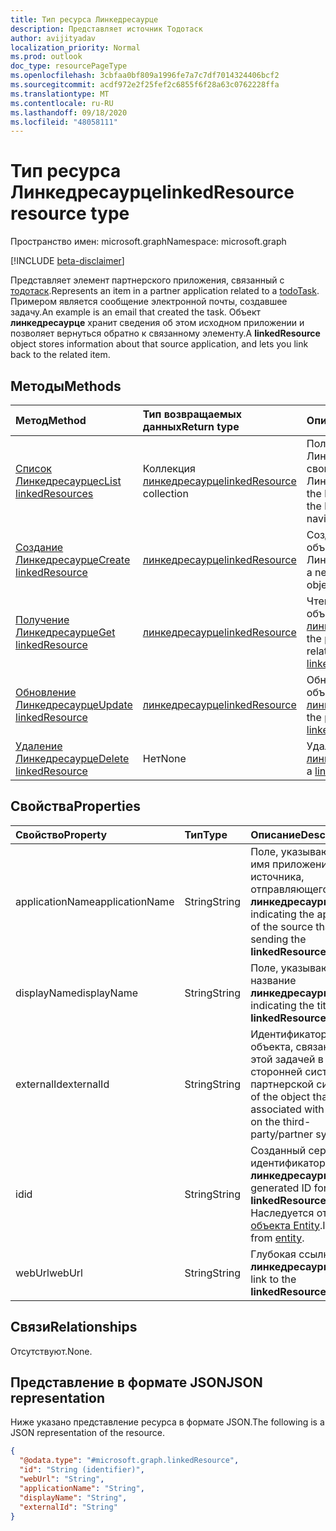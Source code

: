 ```yaml
---
title: Тип ресурса Линкедресаурце
description: Представляет источник Тодотаск
author: avijityadav
localization_priority: Normal
ms.prod: outlook
doc_type: resourcePageType
ms.openlocfilehash: 3cbfaa0bf809a1996fe7a7c7df7014324406bcf2
ms.sourcegitcommit: acdf972e2f25fef2c6855f6f28a63c0762228ffa
ms.translationtype: MT
ms.contentlocale: ru-RU
ms.lasthandoff: 09/18/2020
ms.locfileid: "48058111"
---
```

# <a name="linkedresource-resource-type"></a><span data-ttu-id="59cf6-103">Тип ресурса Линкедресаурце</span><span class="sxs-lookup"><span data-stu-id="59cf6-103">linkedResource resource type</span></span>

<span data-ttu-id="59cf6-104">Пространство имен: microsoft.graph</span><span class="sxs-lookup"><span data-stu-id="59cf6-104">Namespace: microsoft.graph</span></span>

[!INCLUDE [beta-disclaimer](../../includes/beta-disclaimer.md)]

<span data-ttu-id="59cf6-105">Представляет элемент партнерского приложения, связанный с [тодотаск](./todotask.md).</span><span class="sxs-lookup"><span data-stu-id="59cf6-105">Represents an item in a partner application related to a [todoTask](./todotask.md).</span></span> <span data-ttu-id="59cf6-106">Примером является сообщение электронной почты, создавшее задачу.</span><span class="sxs-lookup"><span data-stu-id="59cf6-106">An example is an email that created the task.</span></span> <span data-ttu-id="59cf6-107">Объект **линкедресаурце** хранит сведения об этом исходном приложении и позволяет вернуться обратно к связанному элементу.</span><span class="sxs-lookup"><span data-stu-id="59cf6-107">A **linkedResource** object stores information about that source application, and lets you link back to the related item.</span></span>

## <a name="methods"></a><span data-ttu-id="59cf6-108">Методы</span><span class="sxs-lookup"><span data-stu-id="59cf6-108">Methods</span></span>
|<span data-ttu-id="59cf6-109">Метод</span><span class="sxs-lookup"><span data-stu-id="59cf6-109">Method</span></span>|<span data-ttu-id="59cf6-110">Тип возвращаемых данных</span><span class="sxs-lookup"><span data-stu-id="59cf6-110">Return type</span></span>|<span data-ttu-id="59cf6-111">Описание</span><span class="sxs-lookup"><span data-stu-id="59cf6-111">Description</span></span>|
|:---|:---|:---|
|[<span data-ttu-id="59cf6-112">Список Линкедресаурцес</span><span class="sxs-lookup"><span data-stu-id="59cf6-112">List linkedResources</span></span>](../api/todotask-list-linkedresources.md)|<span data-ttu-id="59cf6-113">Коллекция [линкедресаурце](../resources/linkedresource.md)</span><span class="sxs-lookup"><span data-stu-id="59cf6-113">[linkedResource](../resources/linkedresource.md) collection</span></span>|<span data-ttu-id="59cf6-114">Получение Линкедресаурцес из свойства навигации Линкедресаурцес.</span><span class="sxs-lookup"><span data-stu-id="59cf6-114">Get the linkedResources from the linkedResources navigation property.</span></span>|
|[<span data-ttu-id="59cf6-115">Создание Линкедресаурце</span><span class="sxs-lookup"><span data-stu-id="59cf6-115">Create linkedResource</span></span>](../api/todotask-post-linkedresources.md)|[<span data-ttu-id="59cf6-116">линкедресаурце</span><span class="sxs-lookup"><span data-stu-id="59cf6-116">linkedResource</span></span>](../resources/linkedresource.md)|<span data-ttu-id="59cf6-117">Создание нового объекта Линкедресаурцес.</span><span class="sxs-lookup"><span data-stu-id="59cf6-117">Create a new linkedResources object.</span></span>|
|[<span data-ttu-id="59cf6-118">Получение Линкедресаурце</span><span class="sxs-lookup"><span data-stu-id="59cf6-118">Get linkedResource</span></span>](../api/linkedresource-get.md)|[<span data-ttu-id="59cf6-119">линкедресаурце</span><span class="sxs-lookup"><span data-stu-id="59cf6-119">linkedResource</span></span>](../resources/linkedresource.md)|<span data-ttu-id="59cf6-120">Чтение свойств и связей объекта [линкедресаурце](../resources/linkedresource.md) .</span><span class="sxs-lookup"><span data-stu-id="59cf6-120">Read the properties and relationships of a [linkedResource](../resources/linkedresource.md) object.</span></span>|
|[<span data-ttu-id="59cf6-121">Обновление Линкедресаурце</span><span class="sxs-lookup"><span data-stu-id="59cf6-121">Update linkedResource</span></span>](../api/linkedresource-update.md)|[<span data-ttu-id="59cf6-122">линкедресаурце</span><span class="sxs-lookup"><span data-stu-id="59cf6-122">linkedResource</span></span>](../resources/linkedresource.md)|<span data-ttu-id="59cf6-123">Обновление свойств объекта [линкедресаурце](../resources/linkedresource.md) .</span><span class="sxs-lookup"><span data-stu-id="59cf6-123">Update the properties of a [linkedResource](../resources/linkedresource.md) object.</span></span>|
|[<span data-ttu-id="59cf6-124">Удаление Линкедресаурце</span><span class="sxs-lookup"><span data-stu-id="59cf6-124">Delete linkedResource</span></span>](../api/linkedresource-delete.md)|<span data-ttu-id="59cf6-125">Нет</span><span class="sxs-lookup"><span data-stu-id="59cf6-125">None</span></span>|<span data-ttu-id="59cf6-126">Удаляет объект [линкедресаурце](../resources/linkedresource.md) .</span><span class="sxs-lookup"><span data-stu-id="59cf6-126">Deletes a [linkedResource](../resources/linkedresource.md) object.</span></span>|

## <a name="properties"></a><span data-ttu-id="59cf6-127">Свойства</span><span class="sxs-lookup"><span data-stu-id="59cf6-127">Properties</span></span>
|<span data-ttu-id="59cf6-128">Свойство</span><span class="sxs-lookup"><span data-stu-id="59cf6-128">Property</span></span>|<span data-ttu-id="59cf6-129">Тип</span><span class="sxs-lookup"><span data-stu-id="59cf6-129">Type</span></span>|<span data-ttu-id="59cf6-130">Описание</span><span class="sxs-lookup"><span data-stu-id="59cf6-130">Description</span></span>|
|:---|:---|:---|
|<span data-ttu-id="59cf6-131">applicationName</span><span class="sxs-lookup"><span data-stu-id="59cf6-131">applicationName</span></span>|<span data-ttu-id="59cf6-132">String</span><span class="sxs-lookup"><span data-stu-id="59cf6-132">String</span></span>|<span data-ttu-id="59cf6-133">Поле, указывающее имя приложения источника, отправляющего **линкедресаурце**.</span><span class="sxs-lookup"><span data-stu-id="59cf6-133">Field indicating the app name of the source that is sending the **linkedResource**.</span></span>|
|<span data-ttu-id="59cf6-134">displayName</span><span class="sxs-lookup"><span data-stu-id="59cf6-134">displayName</span></span>|<span data-ttu-id="59cf6-135">String</span><span class="sxs-lookup"><span data-stu-id="59cf6-135">String</span></span>|<span data-ttu-id="59cf6-136">Поле, указывающее название **линкедресаурце**.</span><span class="sxs-lookup"><span data-stu-id="59cf6-136">Field indicating the title of the **linkedResource**.</span></span>|
|<span data-ttu-id="59cf6-137">externalId</span><span class="sxs-lookup"><span data-stu-id="59cf6-137">externalId</span></span>|<span data-ttu-id="59cf6-138">String</span><span class="sxs-lookup"><span data-stu-id="59cf6-138">String</span></span>|<span data-ttu-id="59cf6-139">Идентификатор объекта, связанного с этой задачей в сторонней системе или партнерской системе.</span><span class="sxs-lookup"><span data-stu-id="59cf6-139">Id of the object that is associated with this task on the third-party/partner system.</span></span>|
|<span data-ttu-id="59cf6-140">id</span><span class="sxs-lookup"><span data-stu-id="59cf6-140">id</span></span>|<span data-ttu-id="59cf6-141">String</span><span class="sxs-lookup"><span data-stu-id="59cf6-141">String</span></span>|<span data-ttu-id="59cf6-142">Созданный сервером идентификатор **линкедресаурце**.</span><span class="sxs-lookup"><span data-stu-id="59cf6-142">Server generated ID for the **linkedResource**.</span></span> <span data-ttu-id="59cf6-143">Наследуется от [объекта Entity](../resources/entity.md).</span><span class="sxs-lookup"><span data-stu-id="59cf6-143">Inherited from [entity](../resources/entity.md).</span></span>|
|<span data-ttu-id="59cf6-144">webUrl</span><span class="sxs-lookup"><span data-stu-id="59cf6-144">webUrl</span></span>|<span data-ttu-id="59cf6-145">String</span><span class="sxs-lookup"><span data-stu-id="59cf6-145">String</span></span>|<span data-ttu-id="59cf6-146">Глубокая ссылка на **линкедресаурце**.</span><span class="sxs-lookup"><span data-stu-id="59cf6-146">Deep link to the **linkedResource**.</span></span>|

## <a name="relationships"></a><span data-ttu-id="59cf6-147">Связи</span><span class="sxs-lookup"><span data-stu-id="59cf6-147">Relationships</span></span>
<span data-ttu-id="59cf6-148">Отсутствуют.</span><span class="sxs-lookup"><span data-stu-id="59cf6-148">None.</span></span>

## <a name="json-representation"></a><span data-ttu-id="59cf6-149">Представление в формате JSON</span><span class="sxs-lookup"><span data-stu-id="59cf6-149">JSON representation</span></span>
<span data-ttu-id="59cf6-150">Ниже указано представление ресурса в формате JSON.</span><span class="sxs-lookup"><span data-stu-id="59cf6-150">The following is a JSON representation of the resource.</span></span>
<!-- {
  "blockType": "resource",
  "keyProperty": "id",
  "@odata.type": "microsoft.graph.linkedResource",
  "baseType": "microsoft.graph.entity",
  "openType": false
}
-->
``` json
{
  "@odata.type": "#microsoft.graph.linkedResource",
  "id": "String (identifier)",
  "webUrl": "String",
  "applicationName": "String",
  "displayName": "String",
  "externalId": "String"
}
```



